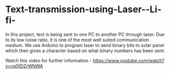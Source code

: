 # Text-transmission-using-Laser--Li-fi-
In this project, text is being sent to one PC to another PC through laser. Due to its low noise ratio, it is one of the most well suited communication medium. We use Arduino to program laser to send binary bits to solar panel which then gives a character based on what binary numbers has been sent. 


Watch this video for further information - 
https://www.youtube.com/watch?v=cq5fDZrWNWA

